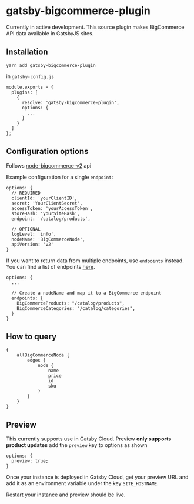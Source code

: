# gatsby-bigcommerce-plugin

Currently in active development. This source plugin makes BigCommerce API data available in GatsbyJS sites.

## Installation

```
yarn add gatsby-bigcommerce-plugin
```

in `gatsby-config.js`

```
module.exports = {
  plugins: [
    {
      resolve: 'gatsby-bigcommerce-plugin',
      options: {
        ...
      }
    }
  ]
};
```

## Configuration options

Follows [node-bigcommerce-v2](https://github.com/epic-design-labs/node-bigcommerce-v2) api

Example configuration for a single `endpoint`:

```
options: {
  // REQUIRED
  clientId: 'yourClientID',
  secret: 'YourClientSecret',
  accessToken: 'yourAccessToken',
  storeHash: 'yourSiteHash',
  endpoint: '/catalog/products',

  // OPTIONAL
  logLevel: 'info',
  nodeName: 'BigCommerceNode',
  apiVersion: 'v2'
}
```

If you want to return data from multiple endpoints, use `endpoints` instead. You can find a list of endpoints [here](https://developer.bigcommerce.com/api-reference/).

```
options: {
  ...

  // Create a nodeName and map it to a BigCommerce endpoint
  endpoints: {
    BigCommerceProducts: "/catalog/products",
    BigCommerceCategories: "/catalog/categories",
  }
}
```

## How to query

```
{
	allBigCommerceNode {
		edges {
			node {
				name
				price
				id
				sku
			}
		}
	}
}
```

## Preview

This currently supports use in Gatsby Cloud.
Preview **only supports product updates**
add the `preview` key to options as shown

```
options: {
  preview: true;
}
```

Once your instance is deployed in Gatsby Cloud, get your preview URL and add it as an environment variable under the key `SITE_HOSTNAME`.

Restart your instance and preview should be live.
